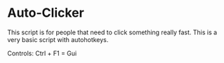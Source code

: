 # Auto-Clicker
This script is for people that need to click something really fast. This is a very basic script with autohotkeys.

Controls:
Ctrl + F1 = Gui
